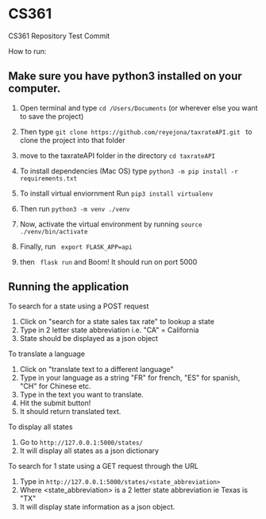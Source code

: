 # CS361
CS361 Repository
Test Commit


How to run:
## Make sure you have python3 installed on your computer.


1. Open terminal and type 
```cd /Users/Documents``` (or wherever else you want to save the project)
2. Then type 
```git clone https://github.com/reyejona/taxrateAPI.git ```
to clone the project into that folder

3. move to the taxrateAPI folder in the directory
 ```cd taxrateAPI```

5. To install dependencies (Mac OS) type 
```python3 -m pip install -r requirements.txt```

4. To install virtual enviornment Run 
```pip3 install virtualenv``` 

5. Then run 
```python3 -m venv ./venv```

6. Now, activate the virtual environment by running 
```source ./venv/bin/activate```

7. Finally, run 
``` export FLASK_APP=api```

8. then 
``` flask run``` 
and Boom! It should run on port 5000


## Running the application
To search for a state using a POST request
1. Click on "search for a state sales tax rate" to lookup a state
2. Type in 2 letter state abbreviation i.e. "CA" = California
3. State should be displayed as a json object


To translate a language
1. Click on  "translate text to a different language"
2. Type in your language as a string "FR" for french, "ES" for spanish, "CH" for Chinese etc.
3. Type in the text you want to translate.
4. Hit the submit button!
5. It should return translated text.

To display all states
1. Go to ```http://127.0.0.1:5000/states/```
2. It will display all states as a json dictionary

To search for 1 state using a GET request through the URL
1. Type in ```http://127.0.0.1:5000/states/<state_abbreviation>```
2. Where <state_abbreviation> is a 2 letter state abbreviation ie Texas is "TX"
3. It will display state information as a json object.
